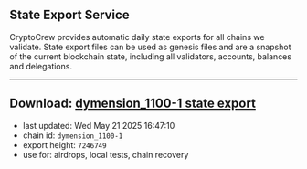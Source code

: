 ## State Export Service
CryptoCrew provides automatic daily state exports for all chains we validate. State export files can be used as genesis files and are a snapshot of the current blockchain state, including all validators, accounts, balances and delegations.

---
**Download: [dymension_1100-1 state export](https://dl-eu2.ccvalidators.com/SERVICE/dymension/dymension_1100-1_export_7246749.json)**
---

- last updated: Wed May 21 2025 16:47:10
- chain id: `dymension_1100-1`
- export height: `7246749`
- use for: airdrops, local tests, chain recovery
